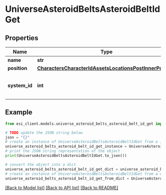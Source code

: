 # UniverseAsteroidBeltsAsteroidBeltIdGet


## Properties

Name | Type | Description | Notes
------------ | ------------- | ------------- | -------------
**name** | **str** |  | 
**position** | [**CharactersCharacterIdAssetsLocationsPostInnerPosition**](CharactersCharacterIdAssetsLocationsPostInnerPosition.md) |  | 
**system_id** | **int** | The solar system this asteroid belt is in | 

## Example

```python
from esi_client.models.universe_asteroid_belts_asteroid_belt_id_get import UniverseAsteroidBeltsAsteroidBeltIdGet

# TODO update the JSON string below
json = "{}"
# create an instance of UniverseAsteroidBeltsAsteroidBeltIdGet from a JSON string
universe_asteroid_belts_asteroid_belt_id_get_instance = UniverseAsteroidBeltsAsteroidBeltIdGet.from_json(json)
# print the JSON string representation of the object
print(UniverseAsteroidBeltsAsteroidBeltIdGet.to_json())

# convert the object into a dict
universe_asteroid_belts_asteroid_belt_id_get_dict = universe_asteroid_belts_asteroid_belt_id_get_instance.to_dict()
# create an instance of UniverseAsteroidBeltsAsteroidBeltIdGet from a dict
universe_asteroid_belts_asteroid_belt_id_get_from_dict = UniverseAsteroidBeltsAsteroidBeltIdGet.from_dict(universe_asteroid_belts_asteroid_belt_id_get_dict)
```
[[Back to Model list]](../README.md#documentation-for-models) [[Back to API list]](../README.md#documentation-for-api-endpoints) [[Back to README]](../README.md)


